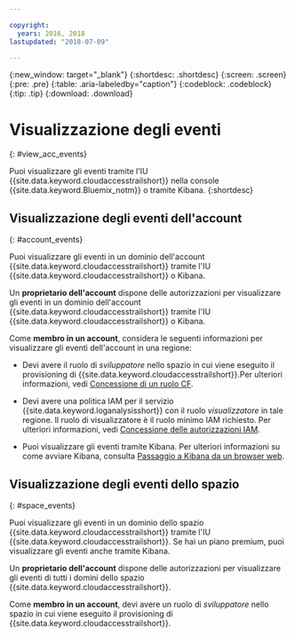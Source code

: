 ```yaml
---

copyright:
  years: 2016, 2018
lastupdated: "2018-07-09"

---
```


{:new_window: target="_blank"}
{:shortdesc: .shortdesc}
{:screen: .screen}
{:pre: .pre}
{:table: .aria-labeledby="caption"}
{:codeblock: .codeblock}
{:tip: .tip}
{:download: .download}



# Visualizzazione degli eventi
{: #view_acc_events}

Puoi visualizzare gli eventi tramite l'IU {{site.data.keyword.cloudaccesstrailshort}} nella console {{site.data.keyword.Bluemix_notm}} o tramite Kibana.
{:shortdesc}
   

## Visualizzazione degli eventi dell'account
{: #account_events}

Puoi visualizzare gli eventi in un dominio dell'account {{site.data.keyword.cloudaccesstrailshort}} tramite l'IU {{site.data.keyword.cloudaccesstrailshort}} o Kibana.

Un **proprietario dell'account** dispone delle autorizzazioni per visualizzare gli eventi in un dominio dell'account {{site.data.keyword.cloudaccesstrailshort}} tramite l'IU {{site.data.keyword.cloudaccesstrailshort}} o Kibana.

Come **membro in un account**, considera le seguenti informazioni per visualizzare gli eventi dell'account in una regione:

* Devi avere il ruolo di *sviluppatore* nello spazio in cui viene eseguito il provisioning di {{site.data.keyword.cloudaccesstrailshort}}.Per ulteriori informazioni, vedi [Concessione di un ruolo CF](/docs/services/cloud-activity-tracker/how-to/grant_permissions.html#grant_cf_role).

* Devi avere una politica IAM per il servizio {{site.data.keyword.loganalysisshort}} con il ruolo *visualizzatore* in tale regione. Il ruolo di visualizzatore è il ruolo minimo IAM richiesto. Per ulteriori informazioni, vedi [Concessione delle autorizzazioni IAM](/docs/services/cloud-activity-tracker/how-to/grant_permissions.html#grant_iam_policy).

* Puoi visualizzare gli eventi tramite Kibana. Per ulteriori informazioni su come avviare Kibana, consulta [Passaggio a Kibana da un browser web](/docs/services/cloud-activity-tracker/how-to/manage-events-ui/launch_kibana.html#launch_Kibana_from_browser).



## Visualizzazione degli eventi dello spazio
{: #space_events}

Puoi visualizzare gli eventi in un dominio dello spazio {{site.data.keyword.cloudaccesstrailshort}} tramite l'IU {{site.data.keyword.cloudaccesstrailshort}}. Se hai un piano premium, puoi visualizzare gli eventi anche tramite Kibana.

Un **proprietario dell'account** dispone delle autorizzazioni per visualizzare gli eventi di tutti i domini dello spazio {{site.data.keyword.cloudaccesstrailshort}}.

Come **membro in un account**, devi avere un ruolo di *sviluppatore* nello spazio in cui viene eseguito il provisioning di {{site.data.keyword.cloudaccesstrailshort}}.


